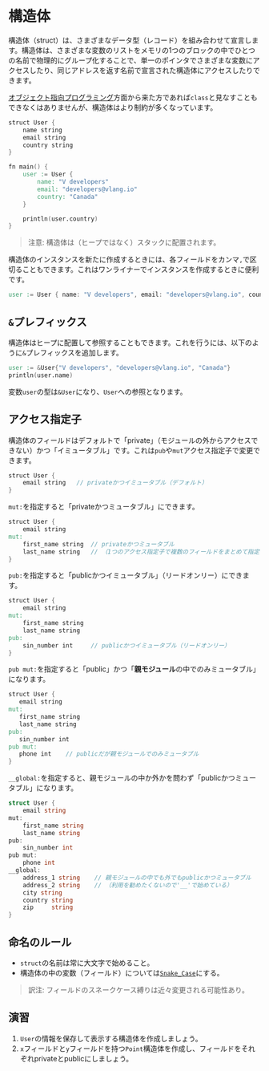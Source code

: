 # 構造体

構造体（struct）は、さまざまなデータ型（レコード）を組み合わせて宣言します。構造体は、さまざまな変数のリストをメモリの1つのブロックの中でひとつの名前で物理的にグループ化することで、単一のポインタでさまざまな変数にアクセスしたり、同じアドレスを返す名前で宣言された構造体にアクセスしたりできます。

[オブジェクト指向プログラミング](https://ja.wikipedia.org/wiki/%E3%82%AA%E3%83%96%E3%82%B8%E3%82%A7%E3%82%AF%E3%83%88%E6%8C%87%E5%90%91%E3%83%97%E3%83%AD%E3%82%B0%E3%83%A9%E3%83%9F%E3%83%B3%E3%82%B0)方面から来た方であれば`class`と見なすこともできなくはありませんが、構造体はより制約が多くなっています。

```v
struct User {
    name string
    email string
    country string
}

fn main() {
    user := User {
        name: "V developers"
        email: "developers@vlang.io"
        country: "Canada"
    }

    println(user.country)
}
```

> 注意: 構造体は（ヒープではなく）スタックに配置されます。

構造体のインスタンスを新たに作成するときには、各フィールドをカンマ`,`で区切ることもできます。これはワンライナーでインスタンスを作成するときに便利です。

```v
user := User { name: "V developers", email: "developers@vlang.io", country: "Canada" }
```

## `&`プレフィックス

構造体はヒープに配置して参照することもできます。これを行うには、以下のように`&`プレフィックスを追加します。

```v
user := &User{"V developers", "developers@vlang.io", "Canada"}
println(user.name)
```

変数`user`の型は`&User`になり、`User`への参照となります。

## アクセス指定子

構造体のフィールドはデフォルトで「private」（モジュールの外からアクセスできない）かつ「イミュータブル」です。これは`pub`や`mut`アクセス指定子で変更できます。

```v
struct User {
    email string   // privateかつイミュータブル（デフォルト）
}
```

`mut:`を指定すると「privateかつミュータブル」にできます。

```v
struct User {
    email string
mut:
    first_name string  // privateかつミュータブル
    last_name string   // （1つのアクセス指定子で複数のフィールドをまとめて指定できる）
}
```

`pub:`を指定すると「publicかつイミュータブル」（リードオンリー）にできます。

```v
struct User {
    email string
mut:
    first_name string
    last_name string
pub:
    sin_number int     // publicかつイミュータブル（リードオンリー）
}
```

`pub mut:`を指定すると「public」かつ「**親モジュール**の中でのみミュータブル」になります。

```v
struct User {
   email string
mut:
   first_name string
   last_name string
pub:
   sin_number int
pub mut:
   phone int    // publicだが親モジュールでのみミュータブル
}
```

`__global:`を指定すると、親モジュールの中か外かを問わず「publicかつミュータブル」になります。

```go
struct User {
    email string
mut:
    first_name string
    last_name string
pub:
    sin_number int
pub mut:
    phone int
__global:
    address_1 string    // 親モジュールの中でも外でもpublicかつミュータブル
    address_2 string    // （利用を勧めたくないので'__'で始めている）
    city string
    country string
    zip     string
}
```

## 命名のルール

- `struct`の名前は常に大文字で始めること。
- 構造体の中の変数（フィールド）については[`Snake_Case`](https://github.com/v-community/v_by_example/blob/master/en/examples/section_1/variables.md#naming-rules)にする。

> 訳注: フィールドのスネークケース縛りは近々変更される可能性あり。

## 演習

1. `User`の情報を保存して表示する構造体を作成しましょう。
2. `x`フィールドと`y`フィールドを持つ`Point`構造体を作成し、フィールドをそれぞれprivateとpublicにしましょう。
